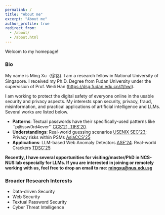 ```yaml
---
permalink: /
title: "About me"
excerpt: "About me"
author_profile: true
redirect_from: 
  - /about/
  - /about.html
---
```


Welcom to my homepage!

### Bio
My name is Ming Xu（徐铭). I am a research fellow in National University of Singapore. I received my Ph.D. Degree from Fudan University under the supervision of Prof. Weili Han (https://dsg.fudan.edu.cn/#/hwl). 

I am working to protect the digital safety of everyone online in the usable security and privacy aspects. My interests span security, privacy, fraud, misinformation, and practical applications of artificial intelligence and LLMs. Several works are listed below.  

  - **Patterns**: Textual passwords have their specifically-used patterns like ``p@ssw0rd4ever'' [CCS'21, TIFS'20](https://dl.acm.org/doi/10.1145/3460120.3484743).
  - **Understandings**: Real-world guessing scenarios [USENIX SEC'23](https://www.usenix.org/conference/usenixsecurity23/presentation/xu-ming); Privacy risks within PSMs [AsiaCCS'25](https://arxiv.org/abs/2505.08292)  
  - **Applications**: LLM-based Web Anomaly Detectors [ASE'24](https://jasonbourne1998.github.io/data/ASE24.pdf). Real-world Crackers [TDSC'25](https://scholar.google.com/citations?view_op=view_citation&hl=en&user=7zMod48AAAAJ&citation_for_view=7zMod48AAAAJ:zYLM7Y9cAGgC)


**Recently, I have several opportunities for visiting/master/PhD in NCS-NUS lab especially for LLMs. If you are interested in joining or remotely working with us, feel free to drop an email to me: mingxu@nus.edu.sg**


### Broader Research Interests  

- Data-driven Security
- Web Security
- Textual Password Security
- Cyber Threat Intelligence










